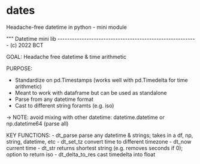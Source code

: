 # dates
Headache-free datetime in python - mini module


""" Datetime mini lib ----------------------------------------------------------
(c) 2022 BCT

GOAL: Headache free datetime & time arithmetic

PURPOSE:
- Standardize on pd.Timestamps (works well with pd.Timedelta for time arithmetic)
- Meant to work with dataframe but can be used as standalone
- Parse from any datetime format
- Cast to different string foramts  (e.g. iso)

-> NOTE: avoid mixing with other datetime: datetime.datetime or np.datetime64 (parse all)

KEY FUNCTIONS:
    - dt_parse          parse any datetime & strings; takes in a df, np, string, datetime, etc
    - dt_set_tz         convert time to different timezone
    - dt_now            current time
    - dt_str            returns shortest string (e.g. removes seconds if 0); option to return iso
    - dt_delta_to_res   cast timedelta into float
